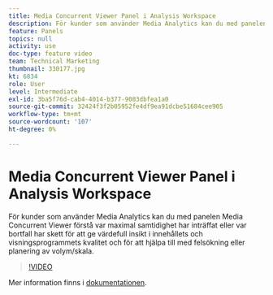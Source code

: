 ```yaml
---
title: Media Concurrent Viewer Panel i Analysis Workspace
description: För kunder som använder Media Analytics kan du med panelen Media Concurrent Viewer förstå var maximal samtidighet har inträffat eller var bortfall har skett för att ge värdefull insikt i innehållets och visningsprogrammets kvalitet och för att hjälpa till med felsökning eller planering av volym/skala.
feature: Panels
topics: null
activity: use
doc-type: feature video
team: Technical Marketing
thumbnail: 330177.jpg
kt: 6834
role: User
level: Intermediate
exl-id: 3ba5f76d-cab4-4014-b377-9083dbfea1a0
source-git-commit: 32424f3f2b05952fe4df9ea91dcbe51684cee905
workflow-type: tm+mt
source-wordcount: '107'
ht-degree: 0%

---
```


# Media Concurrent Viewer Panel i Analysis Workspace

För kunder som använder Media Analytics kan du med panelen Media Concurrent Viewer förstå var maximal samtidighet har inträffat eller var bortfall har skett för att ge värdefull insikt i innehållets och visningsprogrammets kvalitet och för att hjälpa till med felsökning eller planering av volym/skala.

>[!VIDEO](https://video.tv.adobe.com/v/330177/?quality=12&learn=on)

Mer information finns i [dokumentationen](https://experienceleague.adobe.com/docs/analytics/analyze/analysis-workspace/panels/media-concurrent-viewers.html?lang=sv-SE#analysis-workspace).
